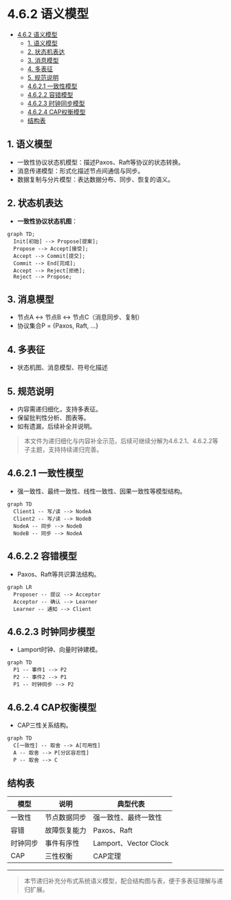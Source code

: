 # 4.6.2 语义模型


<!-- TOC START -->

- [4.6.2 语义模型](#462-语义模型)
  - [1. 语义模型](#1-语义模型)
  - [2. 状态机表达](#2-状态机表达)
  - [3. 消息模型](#3-消息模型)
  - [4. 多表征](#4-多表征)
  - [5. 规范说明](#5-规范说明)
  - [4.6.2.1 一致性模型](#4621-一致性模型)
  - [4.6.2.2 容错模型](#4622-容错模型)
  - [4.6.2.3 时钟同步模型](#4623-时钟同步模型)
  - [4.6.2.4 CAP权衡模型](#4624-cap权衡模型)
  - [结构表](#结构表)

<!-- TOC END -->

## 1. 语义模型

- 一致性协议状态机模型：描述Paxos、Raft等协议的状态转换。
- 消息传递模型：形式化描述节点间通信与同步。
- 数据复制与分片模型：表达数据分布、同步、恢复的语义。

## 2. 状态机表达

- **一致性协议状态机图**：

```mermaid
graph TD;
  Init[初始] --> Propose[提案];
  Propose --> Accept[接受];
  Accept --> Commit[提交];
  Commit --> End[完成];
  Accept --> Reject[拒绝];
  Reject --> Propose;
```

## 3. 消息模型

- 节点A <-> 节点B <-> 节点C（消息同步、复制）
- 协议集合P = {Paxos, Raft, ...}

## 4. 多表征

- 状态机图、消息模型、符号化描述

## 5. 规范说明

- 内容需递归细化，支持多表征。
- 保留批判性分析、图表等。
- 如有遗漏，后续补全并说明。

> 本文件为递归细化与内容补全示范，后续可继续分解为4.6.2.1、4.6.2.2等子主题，支持持续递归完善。

## 4.6.2.1 一致性模型

- 强一致性、最终一致性、线性一致性、因果一致性等模型结构。

```mermaid
graph TD
  Client1 -- 写/读 --> NodeA
  Client2 -- 写/读 --> NodeB
  NodeA -- 同步 --> NodeB
  NodeB -- 同步 --> NodeA
```

## 4.6.2.2 容错模型

- Paxos、Raft等共识算法结构。

```mermaid
graph LR
  Proposer -- 提议 --> Acceptor
  Acceptor -- 确认 --> Learner
  Learner -- 通知 --> Client
```

## 4.6.2.3 时钟同步模型

- Lamport时钟、向量时钟建模。

```mermaid
graph TD
  P1 -- 事件1 --> P2
  P2 -- 事件2 --> P1
  P1 -- 时钟同步 --> P2
```

## 4.6.2.4 CAP权衡模型

- CAP三性关系结构。

```mermaid
graph TD
  C[一致性] -- 取舍 --> A[可用性]
  A -- 取舍 --> P[分区容忍性]
  P -- 取舍 --> C
```

## 结构表

| 模型 | 说明 | 典型代表 |
|------|------|----------|
| 一致性 | 节点数据同步 | 强一致性、最终一致性 |
| 容错 | 故障恢复能力 | Paxos、Raft |
| 时钟同步 | 事件有序性 | Lamport、Vector Clock |
| CAP | 三性权衡 | CAP定理 |

---
> 本节递归补充分布式系统语义模型，配合结构图与表，便于多表征理解与递归扩展。

